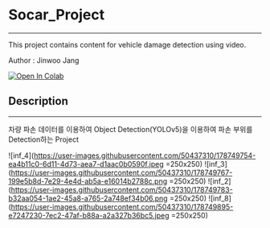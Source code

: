 # Socar_Project
---

This project contains content for vehicle damage detection using video.

Author : Jinwoo Jang 

<a href="https://colab.research.google.com/drive/1azkWsrOhVkZfQKse6MQEff5WpChougP9"><img src="https://colab.research.google.com/assets/colab-badge.svg" alt="Open In Colab"></a>

## Description
---

차량 파손 데이터를 이용하여 Object Detection(YOLOv5)을 이용하여 파손 부위를 Detection하는 Project

![inf_4](https://user-images.githubusercontent.com/50437310/178749754-ea4b11c0-6d11-4d73-aea7-d1aac0b0590f.jpeg =250x250)
![inf_3](https://user-images.githubusercontent.com/50437310/178749767-199e5b8d-7e29-4e4d-ab5a-e16014b2788c.png =250x250)
![inf_2](https://user-images.githubusercontent.com/50437310/178749783-b32aa054-1ae2-45a8-a765-2a748ef34b06.png =250x250)
![inf_8](https://user-images.githubusercontent.com/50437310/178749895-e7247230-7ec2-47af-b88a-a2a327b36bc5.jpeg =250x250)

